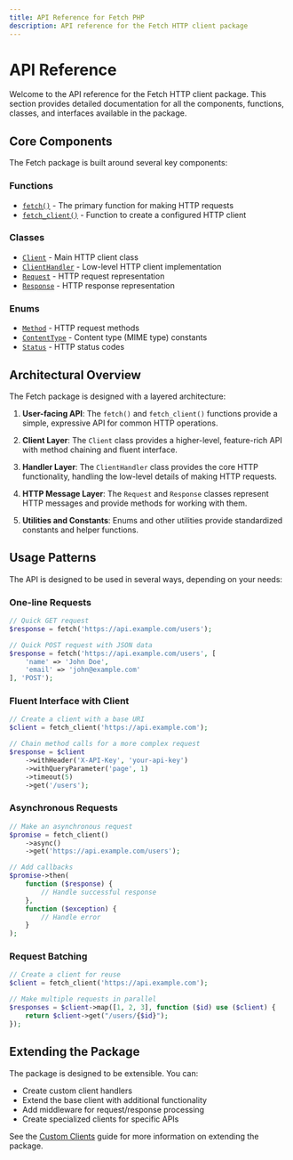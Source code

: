 ```yaml
---
title: API Reference for Fetch PHP
description: API reference for the Fetch HTTP client package
---
```


# API Reference

Welcome to the API reference for the Fetch HTTP client package. This section provides detailed documentation for all the components, functions, classes, and interfaces available in the package.

## Core Components

The Fetch package is built around several key components:

### Functions

- [`fetch()`](./fetch.md) - The primary function for making HTTP requests
- [`fetch_client()`](./fetch-client.md) - Function to create a configured HTTP client

### Classes

- [`Client`](./client.md) - Main HTTP client class
- [`ClientHandler`](./client-handler.md) - Low-level HTTP client implementation
- [`Request`](./request.md) - HTTP request representation
- [`Response`](./response.md) - HTTP response representation

### Enums

- [`Method`](./method-enum.md) - HTTP request methods
- [`ContentType`](./content-type-enum.md) - Content type (MIME type) constants
- [`Status`](./status-enum.md) - HTTP status codes

## Architectural Overview

The Fetch package is designed with a layered architecture:

1. **User-facing API**: The `fetch()` and `fetch_client()` functions provide a simple, expressive API for common HTTP operations.

2. **Client Layer**: The `Client` class provides a higher-level, feature-rich API with method chaining and fluent interface.

3. **Handler Layer**: The `ClientHandler` class provides the core HTTP functionality, handling the low-level details of making HTTP requests.

4. **HTTP Message Layer**: The `Request` and `Response` classes represent HTTP messages and provide methods for working with them.

5. **Utilities and Constants**: Enums and other utilities provide standardized constants and helper functions.

## Usage Patterns

The API is designed to be used in several ways, depending on your needs:

### One-line Requests

```php
// Quick GET request
$response = fetch('https://api.example.com/users');

// Quick POST request with JSON data
$response = fetch('https://api.example.com/users', [
    'name' => 'John Doe',
    'email' => 'john@example.com'
], 'POST');
```

### Fluent Interface with Client

```php
// Create a client with a base URI
$client = fetch_client('https://api.example.com');

// Chain method calls for a more complex request
$response = $client
    ->withHeader('X-API-Key', 'your-api-key')
    ->withQueryParameter('page', 1)
    ->timeout(5)
    ->get('/users');
```

### Asynchronous Requests

```php
// Make an asynchronous request
$promise = fetch_client()
    ->async()
    ->get('https://api.example.com/users');

// Add callbacks
$promise->then(
    function ($response) {
        // Handle successful response
    },
    function ($exception) {
        // Handle error
    }
);
```

### Request Batching

```php
// Create a client for reuse
$client = fetch_client('https://api.example.com');

// Make multiple requests in parallel
$responses = $client->map([1, 2, 3], function ($id) use ($client) {
    return $client->get("/users/{$id}");
});
```

## Extending the Package

The package is designed to be extensible. You can:

- Create custom client handlers
- Extend the base client with additional functionality
- Add middleware for request/response processing
- Create specialized clients for specific APIs

See the [Custom Clients](../guide/custom-clients.md) guide for more information on extending the package.
